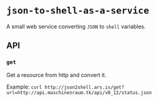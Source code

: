 # `json-to-shell-as-a-service`

A small web service converting `JSON` to `shell` variables.

## API

### `get`

Get a resource from http and convert it.

Example: `curl http://json2shell.ars.is/get?url=http://api.maschinenraum.tk/api/v0_12/status.json`
